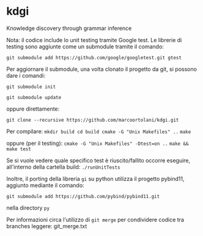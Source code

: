 # kdgi
Knowledge discovery through grammar inference

Nota: il codice include lo unit testing tramite Google test.
Le librerie di testing sono aggiunte come un submodule tramite il comando:

`git submodule add https://github.com/google/googletest.git gtest`

Per aggiornare il submodule, una volta clonato il progetto da git, si possono dare i comandi:

`git submodule init`

`git submodule update`

oppure direttamente:

`git clone --recursive https://github.com/marcoortolani/kdgi.git`

Per compilare:
`mkdir build cd build cmake -G "Unix Makefiles" ..`
`make`

oppure (per il testing):
`cmake -G "Unix Makefiles" -Dtest=on ..`
`make && make test`

Se si vuole vedere quale specifico test è riuscito/fallito occorre eseguire, all'interno della cartella build:
`./runUnitTests`

Inoltre, il porting della libreria `gi` su python utilizza il progetto pybind11, aggiunto mediante il comando:

`git submodule add https://github.com/pybind/pybind11.git`

nella directory `py`

Per informazioni circa l'utilizzo di `git merge`  per condividere codice tra branches leggere:
git_merge.txt
